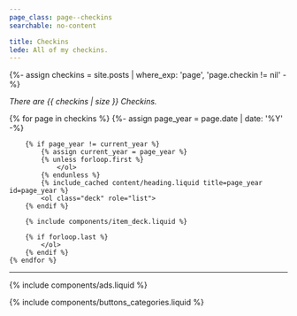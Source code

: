 ```yaml
---
page_class: page--checkins
searchable: no-content

title: Checkins
lede: All of my checkins.
---
```


{%- assign checkins = site.posts | where_exp: 'page', 'page.checkin != nil' -%}

*There are {{ checkins | size }} Checkins.*

<div class="h-feed" id="checkins">
        {% for page in checkins %}
        {%- assign page_year = page.date | date: '%Y' -%}

        {% if page_year != current_year %}
            {% assign current_year = page_year %}
            {% unless forloop.first %}
                </ol>
            {% endunless %}
            {% include_cached content/heading.liquid title=page_year id=page_year %}
            <ol class="deck" role="list">
        {% endif %}

        {% include components/item_deck.liquid %}

        {% if forloop.last %}
            </ol>
        {% endif %}
    {% endfor %}
</div>

-------

{% include components/ads.liquid %}

{% include components/buttons_categories.liquid %}

